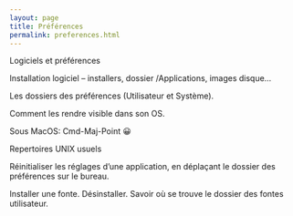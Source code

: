 ```yaml
---
layout: page
title: Préférences
permalink: preferences.html
---
```


Logiciels et préférences

Installation logiciel – installers, dossier /Applications, images disque…

Les dossiers des préférences (Utilisateur et Système).  

Comment les rendre visible dans son OS. 

Sous MacOS: Cmd-Maj-Point 😀 

Repertoires UNIX usuels 

Réinitialiser les réglages d’une application, en déplaçant le dossier des préférences sur le bureau. 

Installer une fonte. Désinstaller. Savoir où se trouve le dossier des fontes utilisateur. 